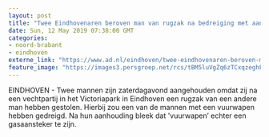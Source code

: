 ```yaml
---
layout: post
title: "Twee Eindhovenaren beroven man van rugzak na bedreiging met aansteker"
date: Sun, 12 May 2019 07:38:00 GMT
categories: 
- noord-brabant 
- eindhoven 
externe_link: "https://www.ad.nl/eindhoven/twee-eindhovenaren-beroven-man-van-rugzak-na-bedreiging-met-aansteker~a23a42b2/"
feature_image: "https://images3.persgroep.net/rcs/tBM5luVgZq6zTCxqzeghFYyA4VE/diocontent/148067380/_fitwidth/400/?appId=21791a8992982cd8da851550a453bd7f&quality=0.7"
---
```


EINDHOVEN -  Twee mannen zijn zaterdagavond aangehouden omdat zij na een vechtpartij in het Victoriapark in Eindhoven een rugzak van een andere man hebben gestolen. Hierbij zou een van de mannen met een vuurwapen hebben gedreigd. Na hun aanhouding bleek dat 'vuurwapen’ echter een gasaansteker te zijn.
